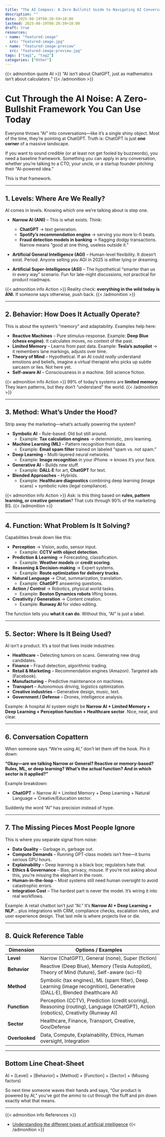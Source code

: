 ```yaml
---
title: "The AI Compass: A Zero Bullshit Guide to Navigating AI Conversations"
description: ""
date: 2025-08-19T08:20:59+10:00
lastmod: 2025-08-19T08:20:59+10:00
draft: true
resources:
- name: "featured-image"
  src: "featured-image.jpg"
- name: "featured-image-preview"
  src: "featured-image-preview.jpg"
tags: ["tag1", "tag2"]
categories: ["Other"]
---
```


{{< admonition quote AI >}}
“AI isn’t about ChatGPT, just as mathematics isn’t about calculators.”
{{< /admonition >}}

<!--more-->

# Cut Through the AI Noise: A Zero-Bullshit Framework You Can Use Today

Everyone throws “AI” into conversations—like it’s a single shiny object. Most of the time, they’re pointing at ChatGPT. Truth is: ChatGPT is just **one corner** of a massive landscape.

If you want to sound credible (or at least not get fooled by buzzwords), you need a baseline framework. Something you can apply in any conversation, whether you’re talking to a CTO, your uncle, or a startup founder pitching their “AI-powered idea.”

This is that framework.

---

## 1. Levels: Where Are We Really?

AI comes in levels. Knowing which one we’re talking about is step one.

- **Narrow AI (ANI)** – This is what exists. Think:
  - **ChatGPT** → text generation.
  - **Spotify’s recommendation engine** → serving you more lo-fi beats.
  - **Fraud detection models in banking** → flagging dodgy transactions.
  Narrow means “good at one thing, useless outside it.”

- **Artificial General Intelligence (AGI)** – Human-level flexibility. It doesn’t exist. Period. Anyone selling you AGI in 2025 is either lying or dreaming.

- **Artificial Super-Intelligence (ASI)** – The hypothetical “smarter than us in every way” scenario. Fun for late-night discussions, not practical for product roadmaps.

{{< admonition info Action >}}
Reality check: **everything in the wild today is ANI.** If someone says otherwise, push back.
{{< /admonition >}}

---

## 2. Behavior: How Does It Actually Operate?

This is about the system’s “memory” and adaptability. Examples help here:

- **Reactive Machines** – Pure stimulus-response. Example: **Deep Blue (chess engine)**. It calculates moves, no context of the past.
- **Limited Memory** – Learns from past data. Example: **Tesla’s autopilot** → it remembers lane markings, adjusts over time.
- **Theory of Mind** – Hypothetical. If an AI could *really* understand emotions and beliefs, imagine a virtual therapist who picks up subtle sarcasm or lies. Not here yet.
- **Self-aware AI** – Consciousness in a machine. Still science fiction.

{{< admonition info Action >}}
99% of today’s systems are **limited memory**. They learn patterns, but they don’t “understand” the world.
{{< /admonition >}}

---

## 3. Method: What’s Under the Hood?

Strip away the marketing—what’s actually powering the system?

- **Symbolic AI** – Rule-based. Old but still around.
  - Example: **Tax calculation engines** → deterministic, zero learning.
- **Machine Learning (ML)** – Pattern recognition from data.
  - Example: **Email spam filter** trained on labeled “spam vs. not spam.”
- **Deep Learning** – Multi-layered neural networks.
  - Example: **Image recognition** in your iPhone → knows it’s your face.
- **Generative AI** – Builds new stuff.
  - Example: **DALL·E** for art, **ChatGPT** for text.
- **Blended Approaches** – Hybrids.
  - Example: **Healthcare diagnostics** combining deep learning (image scans) + symbolic rules (legal compliance).

{{< admonition info Action >}}
Ask: is this thing based on **rules, pattern learning, or creative generation**? That cuts through 90% of the marketing BS.
{{< /admonition >}}

---

## 4. Function: What Problem Is It Solving?

Capabilities break down like this:

- **Perception** → Vision, audio, sensor input.
  - Example: **CCTV with object detection**.
- **Prediction & Learning** → Forecasting, classification.
  - Example: **Weather models** or **credit scoring**.
- **Reasoning & Decision-making** → Expert systems.
  - Example: **Route optimization for delivery trucks**.
- **Natural Language** → Chat, summarization, translation.
  - Example: **ChatGPT** answering questions.
- **Action / Control** → Robotics, physical world tasks.
  - Example: **Boston Dynamics robots** lifting boxes.
- **Creativity / Generation** → Content creation.
  - Example: **Runway AI** for video editing.

The function tells you **what it can do**. Without this, “AI” is just a label.

---

## 5. Sector: Where Is It Being Used?

AI isn’t a product. It’s a tool that lives inside industries:

- **Healthcare** – Detecting tumors on scans. Generating new drug candidates.
- **Finance** – Fraud detection, algorithmic trading.
- **Retail & Marketing** – Recommendation engines (Amazon). Targeted ads (Facebook).
- **Manufacturing** – Predictive maintenance on machines.
- **Transport** – Autonomous driving, logistics optimization.
- **Creative industries** – Generative design, music, text.
- **Government / Defense** – Drones, intelligence analysis.

Example: A hospital AI system might be **Narrow AI + Limited Memory + Deep Learning + Perception function + Healthcare sector**. Nice, neat, and clear.

---

## 6. Conversation Copattern

When someone says “We’re using AI,” don’t let them off the hook. Pin it down:

**“Okay—are we talking Narrow or General? Reactive or memory-based? Rules, ML, or deep learning? What’s the actual function? And in which sector is it applied?”**

Example breakdown:
- **ChatGPT** = Narrow AI + Limited Memory + Deep Learning + Natural Language + Creative/Education sector.

Suddenly the word “AI” has precision instead of hype.

---

## 7. The Missing Pieces Most People Ignore

This is where you separate signal from noise:

- **Data Quality** – Garbage in, garbage out.
- **Compute Demands** – Running GPT-class models isn’t free—it burns serious GPU hours.
- **Explainability** – Deep learning is a black box; regulators hate that.
- **Ethics & Governance** – Bias, privacy, misuse. If you’re not asking about this, you’re missing the elephant in the room.
- **Human-in-the-loop** – Most systems still need human oversight to avoid catastrophic errors.
- **Integration Cost** – The hardest part is never the model. It’s wiring it into real workflows.

Example: A retail chatbot isn’t just “AI.” It’s **Narrow AI + Deep Learning + NLP**… plus integrations with CRM, compliance checks, escalation rules, and user experience design. That last mile is where projects live or die.

---

## 8. Quick Reference Table

| Dimension       | Options / Examples |
|----------------|---------------------|
| **Level**       | Narrow (ChatGPT), General (none), Super (fiction) |
| **Behavior**    | Reactive (Deep Blue), Memory (Tesla Autopilot), Theory of Mind (future), Self-aware (sci-fi) |
| **Method**      | Symbolic (tax engines), ML (spam filter), Deep Learning (image recognition), Generative (DALL·E), Blended (healthcare AI) |
| **Function**    | Perception (CCTV), Prediction (credit scoring), Reasoning (routing), Language (ChatGPT), Action (robotics), Creativity (Runway AI) |
| **Sector**      | Healthcare, Finance, Transport, Creative, Gov/Defense |
| **Overlooked**  | Data, Compute, Explainability, Ethics, Human oversight, Integration |

---

## Bottom Line Cheat-Sheet

AI = [Level] + [Behavior] + [Method] + [Function] + [Sector] + (Missing factors)

So next time someone waves their hands and says, “Our product is powered by AI,” you’ve got the ammo to cut through the fluff and pin down exactly what that means.

---

{{< admonition info References >}}
- [Understanding the different types of artificial intelligence](https://www.ibm.com/think/topics/artificial-intelligence-types)
{{< /admonition >}}
